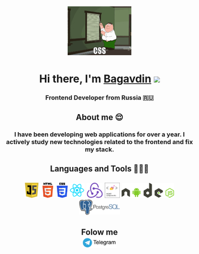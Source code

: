 <h1 align="center">
<img src="https://github.com/Bagavdin96/Bagavdin96/blob/main/assets/cssGif.gif" height="130" width="170"/></h1>
<h1 align="center">Hi there, I'm <a href="https://twitter.com/BagavdinAlibek1" target="_blank">Bagavdin</a> 
<img src="https://github.com/blackcater/blackcater/raw/main/images/Hi.gif" height="32"/></h1>
<h3 align="center">
Frontend Developer from Russia 🇷🇺</h3>
<h2 align="center">About me 😌</h2>
<h3 align="center">I have been developing web applications for over a year. I actively study new technologies related to the frontend and fix my stack.</h3>

<h2 align="center">Languages and Tools 👨🏻‍💻<br><br>
<img src="https://github.com/Bagavdin96/Bagavdin96/blob/main/assets/javascript-icon.png" height="40"/>
<img src="https://github.com/Bagavdin96/Bagavdin96/blob/main/assets/five-html-logo-icon-873053.png" height="40"/>
<img src="https://github.com/Bagavdin96/Bagavdin96/blob/main/assets/css-discord-emoji-css-3-logo-1140757.png" height="40"/>
<img src="https://github.com/Bagavdin96/Bagavdin96/blob/main/assets/js-logo-react-react-js-icon-221753.png" height="40"/>
<img src="https://github.com/Bagavdin96/Bagavdin96/blob/main/assets/redux-now-has-a-logo-reactjs-221733.png" height="40"/>
<img src="https://github.com/Bagavdin96/Bagavdin96/blob/main/assets/styled-components.png" height="40"/>
<img src="https://github.com/Bagavdin96/Bagavdin96/blob/main/assets/building-a-node-nodejs-1560319.png" height="40"/>
<img src="https://github.com/Bagavdin96/Bagavdin96/blob/main/assets/professional-services-that-help-maintain-your-database-postgresql-logo-1171739.png" height="40"/>

</h2>
<h2 align="center">
Folow me<br>
<a href="https://t.me/Pein900"><img src="https://github.com/Bagavdin96/Bagavdin96/blob/main/assets/Telegram-logo.jpg" height="30"></a>
</h2>
